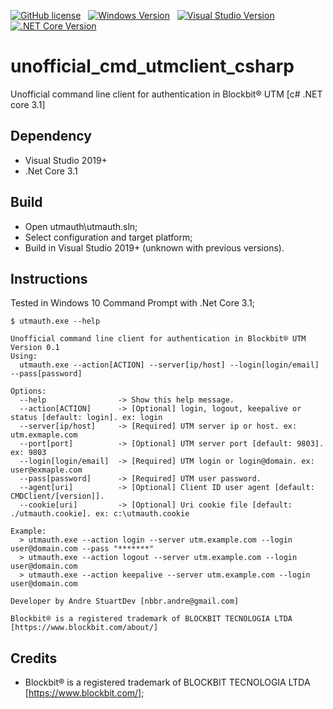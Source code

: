 [![GitHub license](https://img.shields.io/github/license/andre-stuart/unofficial_cmd_utmclient_perl)](https://github.com/andre-stuart/unofficial_cmd_utmclient_perl/blob/master/LICENSE) &nbsp;
[![Windows Version](https://img.shields.io/badge/Windows-10-blue)](https://www.microsoft.com/) &nbsp;
[![Visual Studio Version](https://img.shields.io/badge/Visual%20Studio-2019-blue)](https://visualstudio.microsoft.com/) &nbsp;
[![.NET Core Version](https://img.shields.io/badge/.Net%20Core-3.1-blue)](https://visualstudio.microsoft.com/)


# unofficial_cmd_utmclient_csharp

Unofficial command line client for authentication in Blockbit® UTM [c# .NET core 3.1]

## Dependency

- Visual Studio 2019+
- .Net Core 3.1

## Build

- Open utmauth\utmauth.sln;
- Select configuration and target platform;
- Build in Visual Studio 2019+ (unknown with previous versions).

## Instructions

Tested in Windows 10 Command Prompt with .Net Core 3.1;

```batch
$ utmauth.exe --help

Unofficial command line client for authentication in Blockbit® UTM
Version 0.1
Using:
  utmauth.exe --action[ACTION] --server[ip/host] --login[login/email] --pass[password]

Options:
  --help                -> Show this help message.
  --action[ACTION]      -> [Optional] login, logout, keepalive or status [default: login]. ex: login
  --server[ip/host]     -> [Required] UTM server ip or host. ex: utm.exmaple.com
  --port[port]          -> [Optional] UTM server port [default: 9803]. ex: 9803
  --login[login/email]  -> [Required] UTM login or login@domain. ex: user@exmaple.com
  --pass[password]      -> [Required] UTM user password.
  --agent[uri]          -> [Optional] Client ID user agent [default: CMDClient/[version]].
  --cookie[uri]         -> [Optional] Uri cookie file [default: ./utmauth.cookie]. ex: c:\utmauth.cookie

Example:
  > utmauth.exe --action login --server utm.example.com --login user@domain.com --pass "*******"
  > utmauth.exe --action logout --server utm.example.com --login user@domain.com
  > utmauth.exe --action keepalive --server utm.example.com --login user@domain.com

Developer by Andre StuartDev [nbbr.andre@gmail.com]

Blockbit® is a registered trademark of BLOCKBIT TECNOLOGIA LTDA [https://www.blockbit.com/about/]
```

## Credits

- Blockbit® is a registered trademark of BLOCKBIT TECNOLOGIA LTDA [https://www.blockbit.com/];
